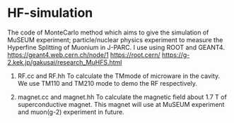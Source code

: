 # HF-simulation
The code of MonteCarlo method which aims to give the simulation of MuSEUM experiment; particle/nuclear physics experiment to measure the Hyperfine Splitting of Muonium in J-PARC. I use using ROOT and GEANT4. 
https://geant4.web.cern.ch/node/1 
https://root.cern/
https://g-2.kek.jp/gakusai/research_MuHFS.html

1. RF.cc and RF.hh
To calculate the TMmode of microware in the cavity. We use TM110 and TM210 mode to demo the RF respectively.

2. magnet.cc and magnet.hh
To calculate the magnetic field about 1.7 T of superconductive magnet. This magnet will use at MuSEUM experiment and muon(g-2) experiment in future.

